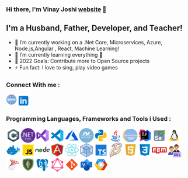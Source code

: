 ### Hi there, I'm Vinay Joshi [website] 👋

## I'm a Husband, Father, Developer, and Teacher!

- 🔭 I’m currently working on a .Net Core, Microservices, Azure, Node.js,Angular , React, Machine Learning!
- 🌱 I’m currently learning everything 🤣
- 🥅 2022 Goals: Contribute more to Open Source projects
- ⚡ Fun fact: I love to sing, play video games

### Connect With me :

[<img align="left" alt="vinjo.ml" width="30px" src="images/icons/website.png" />][website]
[<img align="left" alt="linked-in" width="35px" src="images/icons/linkedin.png" />][linkedin]

<br/>
<br/>

### Programming Languages, Frameworks and Tools i Used :

<!-- Microsoft Technology --->
<img align="left" alt="c#" width="40px" src="images/icons/c-sharp.png" />
<img align="left" alt="Dot Net core" width="40px" src="images/icons/dot-net-core.png" />
<img align="left" alt="Visual Studio" width="40px" src="images/icons/visual-studio.png" />
<img align="left" alt="Visual Studio Code" width="40px" src="images/icons/visual-studio-code.png" />
<img align="left" alt="Azure" width="40px" src="images/icons/azure.png" />
<img align="left" alt="asp.Net" width="40px" src="images/icons/asp-net.png" />
<img align="left" alt="python" width="40px" src="images/icons/python.png" />

<!-- Java Reelated Technology ---->

<img align="left" alt="java" width="40px" src="images/icons/java.png" />
<img align="left" alt="eclipse" width="40px" src="images/icons/eclipse.png" />
<img align="left" alt="intellij" width="40px" src="images/icons/intellij.png" />
<img align="left" alt="selenium" width="40px" src="images/icons/selenium.png" />
<img align="left" alt="linux" width="40px" src="images/icons/linux.png" />
<img align="left" alt="docker" width="40px" src="images/icons/docker.png" />

<!-- Javascript Releated Technology -->
<img align="left" alt="javascript" width="40px" src="images/icons/javascript.png" />
<img align="left" alt="node" width="40px" src="images/icons/node.png" />
<img align="left" alt="angular" width="40px" src="images/icons/angular.png" />
<img align="left" alt="react" width="40px" src="images/icons/react.png" />
<img align="left" alt="webpack" width="40px" src="images/icons/webpack.png" />
<img align="left" alt="typescript" width="40px" src="images/icons/typescript.png" />
<img align="left" alt="babel" width="40px" src="images/icons/babel.png" />
<img align="left" alt="html5" width="40px" src="images/icons/html5.png" />
<img align="left" alt="css3" width="40px" src="images/icons/css3.png" />
<img align="left" alt="npm" width="40px" src="images/icons/npm.png" />

<!-- Database releated Technologies -->
<img align="left" alt="sql" width="40px" src="images/icons/sql.png" />
<img align="left" alt="sqlserver" width="40px" src="images/icons/sqlserver.png" />
<img align="left" alt="mongodb" width="40px" src="images/icons/mongodb.png" />
<img align="left" alt="postgresql" width="40px" src="images/icons/postgresql.png" />
<img align="left" alt="graphql" width="40px" src="images/icons/graphql.png" />

<!-- Other Developer Related Tools -->
<img align="left" alt="git" width="40px" src="images/icons/git.png" />
<img align="left" alt="visio" width="40px" src="images/icons/visio.png" />
<img align="left" alt="gcp" width="40px" src="images/icons/gcp.png" />

<br/>

[website]: https://vinjo.co.in
[twitter]: https://twitter.com/vinay01joshi
[linkedin]: https://linkedin.com/in/joshi-vinay
[github]: https://github.com/vinay01joshi
[gitlab]: https://gitlab.com/vinay01joshi
